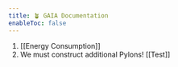 ```yaml
---
title: 🪴 GAIA Documentation
enableToc: false
---
```


1. [[Energy Consumption]]
3. We must construct additional Pylons! [[Test]]
